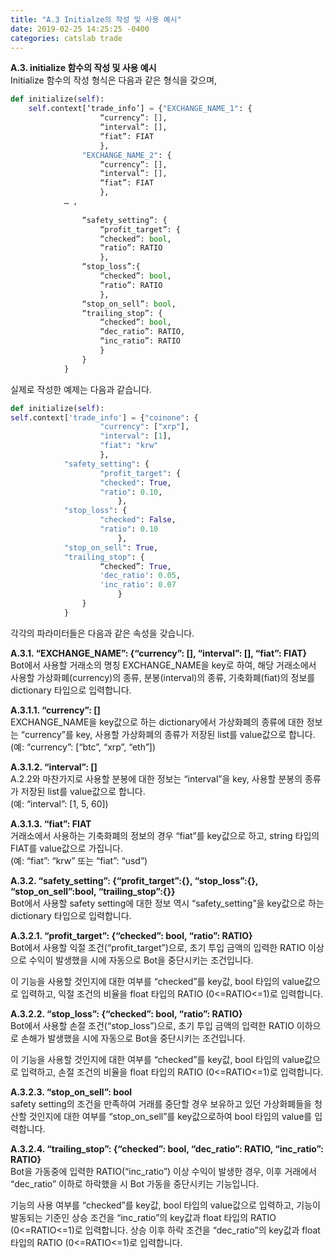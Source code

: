```yaml
---
title: "A.3 Initialze의 작성 및 사용 예시"
date: 2019-02-25 14:25:25 -0400
categories: catslab trade
---
```


__A.3. initialize 함수의 작성 및 사용 예시__  
Initialize 함수의 작성 형식은 다음과 같은 형식을 갖으며, 
```python
def initialize(self):
	self.context[‘trade_info’] = {"EXCHANGE_NAME_1": {
					“currency”: [], 
					“interval”: [],
					“fiat”: FIAT
					},
				"EXCHANGE_NAME_2": {
					“currency”: [],
					“interval”: [],
					“fiat”: FIAT
					},
			… , 
			
				“safety_setting”: {
					“profit_target”: {
					“checked”: bool,
					“ratio”: RATIO
					},
				“stop_loss”:{
					“checked”: bool,
					“ratio”: RATIO
					},
				“stop_on_sell”: bool,
				“trailing_stop”: {
					“checked”: bool,
					“dec_ratio”: RATIO,
					“inc_ratio”: RATIO
					}
				}
			}

```

실제로 작성한 예제는 다음과 같습니다.

```python
def initialize(self):
self.context['trade_info'] = {"coinone": {
					"currency": ["xrp"],
					"interval": [1],
					"fiat": "krw"
					}, 
			"safety_setting": {
					"profit_target": {
					"checked": True, 
					"ratio": 0.10,
						}, 
			"stop_loss": {
					"checked": False, 
					"ratio": 0.10
						}, 
			"stop_on_sell": True, 
			"trailing_stop": {
					“checked”: True, 
					'dec_ratio': 0.05,
					'inc_ratio': 0.07
						}
				}
			}

```

각각의 파라미터들은 다음과 같은 속성을 갖습니다.

__A.3.1. “EXCHANGE_NAME”: {“currency”: [], “interval”: [], “fiat”: FIAT}__  
Bot에서 사용할 거래소의 명칭 EXCHANGE_NAME을 key로 하여, 해당 거래소에서 사용할 가상화폐(currency)의 종류, 분봉(interval)의 종류, 기축화폐(fiat)의 정보를 dictionary 타입으로 입력합니다. 


__A.3.1.1. “currency”: []__  
EXCHANGE_NAME을 key값으로 하는 dictionary에서 가상화폐의 종류에 대한 정보는 “currency”를 key, 사용할 가상화폐의 종류가 저장된 list를 value값으로 합니다. 
(예: “currency”: [“btc”, “xrp”, “eth”])


__A.3.1.2. “interval”: []__  
A.2.2와 마찬가지로 사용할 분봉에 대한 정보는 “interval”을 key, 사용할 분봉의 종류가 저장된 list를 value값으로 합니다.  
(예: “interval”: [1, 5, 60])


__A.3.1.3. “fiat”: FIAT__  
거래소에서 사용하는 기축화폐의 정보의 경우 “fiat”를 key값으로 하고, string 타입의 FIAT를 value값으로 가집니다.  
(예: “fiat”: “krw” 또는 “fiat”: “usd”)



__A.3.2. “safety_setting”: {“profit_target”:{}, “stop_loss”:{}, “stop_on_sell”:bool, “trailing_stop”:{}}__  
Bot에서 사용할 safety setting에 대한 정보 역시 “safety_setting”을 key값으로 하는 dictionary 타입으로 입력합니다. 


__A.3.2.1. “profit_target”: {“checked”: bool, “ratio”: RATIO}__  
Bot에서 사용할 익절 조건(“profit_target”)으로, 초기 투입 금액의 입력한 RATIO 이상으로 수익이 발생했을 시에 자동으로 Bot을 중단시키는 조건입니다. 

이 기능을 사용할 것인지에 대한 여부를 “checked”를 key값, bool 타입의 value값으로 입력하고, 익절 조건의 비율을 float 타입의 RATIO (0<=RATIO<=1)로 입력합니다.


__A.3.2.2. “stop_loss”: {“checked”: bool, “ratio”: RATIO}__  
Bot에서 사용할 손절 조건(“stop_loss”)으로, 초기 투입 금액의 입력한 RATIO 이하으로 손해가 발생했을 시에 자동으로 Bot을 중단시키는 조건입니다. 

이 기능을 사용할 것인지에 대한 여부를 “checked”를 key값, bool 타입의 value값으로 입력하고, 손절 조건의 비율을 float 타입의 RATIO (0<=RATIO<=1)로 입력합니다.


__A.3.2.3. “stop_on_sell”: bool__  
safety setting의 조건을 만족하여 거래를 중단할 경우 보유하고 있던 가상화폐들을 청산할 것인지에 대한 여부를 “stop_on_sell”를 key값으로하여 bool 타입의 value를 입력합니다. 


__A.3.2.4. “trailing_stop”: {“checked”: bool, “dec_ratio”: RATIO, “inc_ratio”: RATIO}__  
Bot을 가동중에 입력한 RATIO(“inc_ratio”) 이상 수익이 발생한 경우, 이후 거래에서 “dec_ratio” 이하로 하락했을 시 Bot 가동을 중단시키는 기능입니다. 

기능의 사용 여부를 “checked”를 key값, bool 타입의 value값으로 입력하고, 기능이 발동되는 기준인 상승 조건을 “inc_ratio”의 key값과 float 타입의 RATIO (0<=RATIO<=1)로 입력합니다. 상승 이후 하락 조건을 “dec_ratio”의 key값과 float 타입의 RATIO (0<=RATIO<=1)로 입력합니다. 


